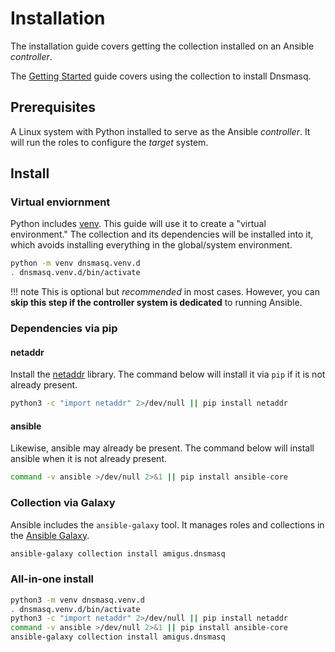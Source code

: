 # Installation

The installation guide covers getting the collection installed on an Ansible _controller_.

The [Getting Started](getting-started.md) guide covers using the collection to install Dnsmasq.

## Prerequisites

A Linux system with Python installed to serve as the Ansible _controller_.
It will run the roles to configure the _target_ system.

## Install

### Virtual enviornment

Python includes [venv](https://docs.python.org/3/library/venv.html).
This guide will use it to create a "virtual environment."
The collection and its dependencies will be installed into it,
which avoids installing everything in the global/system environment.

```bash
python -m venv dnsmasq.venv.d
. dnsmasq.venv.d/bin/activate
```

!!! note
    This is optional but _recommended_ in most cases.
    However, you can **skip this step if the controller system is dedicated** to running Ansible.

### Dependencies via pip

#### netaddr

Install the [netaddr](https://pypi.org/project/netaddr/) library.
The command below will install it via `pip` if it is not already present.

```bash
python3 -c "import netaddr" 2>/dev/null || pip install netaddr
```

#### ansible

Likewise, ansible may already be present.
The command below will install ansible when it is not already present.

```bash
command -v ansible >/dev/null 2>&1 || pip install ansible-core
```

### Collection via Galaxy

Ansible includes the `ansible-galaxy` tool.
It manages roles and collections in the [Ansible Galaxy](https://galaxy.ansible.com/ui/).

```bash
ansible-galaxy collection install amigus.dnsmasq
```

### All-in-one install

```bash
python3 -m venv dnsmasq.venv.d
. dnsmasq.venv.d/bin/activate
python3 -c "import netaddr" 2>/dev/null || pip install netaddr
command -v ansible >/dev/null 2>&1 || pip install ansible-core
ansible-galaxy collection install amigus.dnsmasq
```
